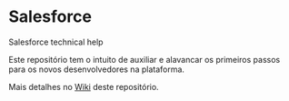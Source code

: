 # Salesforce
Salesforce technical help

Este repositório tem o intuito de auxiliar e alavancar os primeiros passos para os novos desenvolvedores na plataforma.

Mais detalhes no <a href="https://github.com/charleston76/Salesforce/wiki">Wiki</a> deste repositório.
